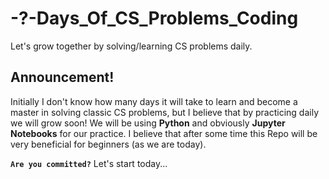# -?-Days_Of_CS_Problems_Coding
Let's grow together by solving/learning CS problems daily.
## Announcement!
Initially I don't know how many days it will take to learn and become a master in solving classic CS problems, but I believe that by practicing daily we will grow soon!
We will be using **Python** and obviously **Jupyter Notebooks** for our practice. I believe that after some time this Repo will be very beneficial for beginners (as we are today).

**`Are you committed?`** Let's start today...
